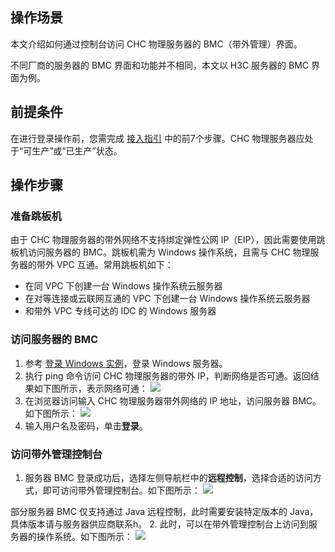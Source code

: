 ## 操作场景
本文介绍如何通过控制台访问 CHC 物理服务器的 BMC（带外管理）界面。

<dx-alert infotype="explain" title="">
不同厂商的服务器的 BMC 界面和功能并不相同，本文以 H3C 服务器的 BMC 界面为例。
</dx-alert>




## 前提条件

在进行登录操作前，您需完成 [接入指引](https://cloud.tencent.com/document/product/1448/60642) 中的前7个步骤。CHC 物理服务器应处于“可生产”或“已生产”状态。

## 操作步骤


### 准备跳板机
由于 CHC 物理服务器的带外网络不支持绑定弹性公网 IP（EIP），因此需要使用跳板机访问服务器的 BMC。跳板机需为 Windows 操作系统，且需与 CHC 物理服务器的带外 VPC 互通。常用跳板机如下：

- 在同 VPC 下创建一台 Windows 操作系统云服务器
- 在对等连接或云联网互通的 VPC 下创建一台 Windows 操作系统云服务器
- 和带外 VPC 专线可达的 IDC 的 Windows 服务器


### 访问服务器的 BMC
1. 参考 [登录 Windows 实例](https://cloud.tencent.com/document/product/213/35697)，登录 Windows 服务器。
2. 执行 ping 命令访问 CHC 物理服务器的带外 IP，判断网络是否可通。返回结果如下图所示，表示网络可通：
![](https://qcloudimg.tencent-cloud.cn/raw/d970cf7bbfe861c7225353d2a2bb65bf.png)
3. 在浏览器访问输入 CHC 物理服务器带外网络的 IP 地址，访问服务器 BMC。如下图所示：
![](https://qcloudimg.tencent-cloud.cn/raw/632e4813b4346e0b4235d8fb0e6341f6.png)
4. 输入用户名及密码，单击**登录**。


### 访问带外管理控制台
1. 服务器 BMC 登录成功后，选择左侧导航栏中的**远程控制**，选择合适的访问方式，即可访问带外管理控制台。如下图所示：
![](https://qcloudimg.tencent-cloud.cn/raw/2de318f095878159b8e4074707f282c5.png)
<dx-alert infotype="notice" title="">
部分服务器 BMC 仅支持通过 Java 远程控制，此时需要安装特定版本的 Java，具体版本请与服务器供应商联系h。
</dx-alert>
2. 此时，可以在带外管理控制台上访问到服务器的操作系统。如下图所示：
<img src="https://qcloudimg.tencent-cloud.cn/raw/f388f049fce0280ef8a6f07c1bdad9ac.png"/>










